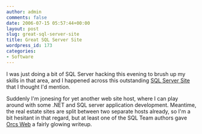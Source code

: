 ```yaml
---
author: admin
comments: false
date: 2006-07-15 05:57:44+00:00
layout: post
slug: great-sql-server-site
title: Great SQL Server Site
wordpress_id: 173
categories:
- Software
---
```


I was just doing a bit of SQL Server hacking this evening to brush up my skills in that area, and I happened across this outstanding [SQL Server Site](http://www.sqlteam.com/) that I thought I'd mention.

Suddenly I'm jonesing for yet another web site host, where I can play around with some .NET and SQL server application development.  Meantime, the real estate sites are split between two separate hosts already, so I'm a bit hesitant in that regard, but at least one of the SQL Team authors gave [Orcs Web](http://www.orcsweb.com/) a fairly glowing writeup.
